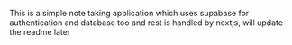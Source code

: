 This is a simple note taking application which uses supabase for authentication and database too and rest is handled by nextjs, will update the readme later